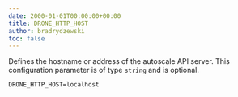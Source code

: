 ```yaml
---
date: 2000-01-01T00:00:00+00:00
title: DRONE_HTTP_HOST
author: bradrydzewski
toc: false
---
```


Defines the hostname or address of the autoscale API server.
This configuration parameter is of type `string` and is
optional.

```
DRONE_HTTP_HOST=localhost
```